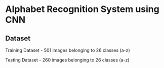 # Alphabet Recognition System using CNN

## Dataset
  Training Dataset - 501 images belonging to 26 classes (a-z)
  
  Testing Dataset - 260 images belonging to 26 classes (a-z)
  

  
  
  
  

  
  
